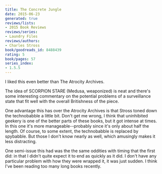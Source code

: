 ```yaml
---
title: The Concrete Jungle
date: 2015-06-23
generated: true
reviews/lists:
- 2015 Book Reviews
reviews/series:
- Laundry Files
reviews/authors:
- Charles Stross
book/goodreads_id: 8488439
rating: 5
book/pages: 57
series_index:
- 1.5.5
---
```

I liked this even better than The Atrocity Archives.  

The idea of SCORPION STARE (Medusa, weaponized) is neat and there's some interesting commentary on the potential problems of a surveillance state that fit well with the overall Britishness of the piece.  

<!--more-->

One advantage this has over the Atrocity Archives is that Stross toned down the technobabble a little bit. Don't get me wrong, I think that uninhibited geekery is one of the better parts of these books, but it got intense at times. In this one it's more manageable--probably since it's only about half the length. Of course, to some extent, the technobabble is replaced by spybabble. But those I don't know nearly as well, which amusingly makes it less distracting.  

One semi-issue this had was the the same oddities with timing that the first did: in that I didn't quite expect it to end as quickly as it did. I don't have any particular problem with how they were wrapped it, it was just sudden. I think I've been reading too many long books recently.